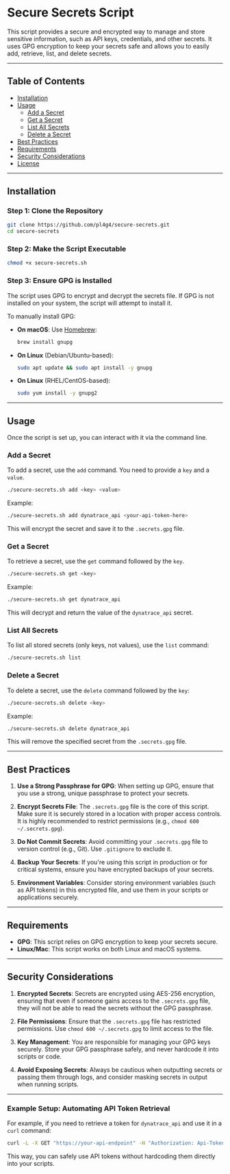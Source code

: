 
# **Secure Secrets Script**

This script provides a secure and encrypted way to manage and store sensitive information, such as API keys, credentials, and other secrets. It uses GPG encryption to keep your secrets safe and allows you to easily add, retrieve, list, and delete secrets.

---

## **Table of Contents**

- [Installation](#installation)
- [Usage](#usage)
  - [Add a Secret](#add-a-secret)
  - [Get a Secret](#get-a-secret)
  - [List All Secrets](#list-all-secrets)
  - [Delete a Secret](#delete-a-secret)
- [Best Practices](#best-practices)
- [Requirements](#requirements)
- [Security Considerations](#security-considerations)
- [License](#license)

---

## **Installation**

### **Step 1: Clone the Repository**

```bash
git clone https://github.com/pl4g4/secure-secrets.git
cd secure-secrets
```

### **Step 2: Make the Script Executable**

```bash
chmod +x secure-secrets.sh
```

### **Step 3: Ensure GPG is Installed**

The script uses GPG to encrypt and decrypt the secrets file. If GPG is not installed on your system, the script will attempt to install it.

To manually install GPG:

- **On macOS**: Use [Homebrew](https://brew.sh/):
  ```bash
  brew install gnupg
  ```

- **On Linux** (Debian/Ubuntu-based):
  ```bash
  sudo apt update && sudo apt install -y gnupg
  ```

- **On Linux** (RHEL/CentOS-based):
  ```bash
  sudo yum install -y gnupg2
  ```

---

## **Usage**

Once the script is set up, you can interact with it via the command line.

### **Add a Secret**

To add a secret, use the `add` command. You need to provide a `key` and a `value`. 

```bash
./secure-secrets.sh add <key> <value>
```

Example:

```bash
./secure-secrets.sh add dynatrace_api <your-api-token-here>
```

This will encrypt the secret and save it to the `.secrets.gpg` file.

### **Get a Secret**

To retrieve a secret, use the `get` command followed by the `key`. 

```bash
./secure-secrets.sh get <key>
```

Example:

```bash
./secure-secrets.sh get dynatrace_api
```

This will decrypt and return the value of the `dynatrace_api` secret.

### **List All Secrets**

To list all stored secrets (only keys, not values), use the `list` command:

```bash
./secure-secrets.sh list
```

### **Delete a Secret**

To delete a secret, use the `delete` command followed by the `key`:

```bash
./secure-secrets.sh delete <key>
```

Example:

```bash
./secure-secrets.sh delete dynatrace_api
```

This will remove the specified secret from the `.secrets.gpg` file.

---

## **Best Practices**

1. **Use a Strong Passphrase for GPG**: When setting up GPG, ensure that you use a strong, unique passphrase to protect your secrets.
   
2. **Encrypt Secrets File**: The `.secrets.gpg` file is the core of this script. Make sure it is securely stored in a location with proper access controls. It is highly recommended to restrict permissions (e.g., `chmod 600 ~/.secrets.gpg`).

3. **Do Not Commit Secrets**: Avoid committing your `.secrets.gpg` file to version control (e.g., Git). Use `.gitignore` to exclude it.

4. **Backup Your Secrets**: If you're using this script in production or for critical systems, ensure you have encrypted backups of your secrets.

5. **Environment Variables**: Consider storing environment variables (such as API tokens) in this encrypted file, and use them in your scripts or applications securely.

---

## **Requirements**

- **GPG**: This script relies on GPG encryption to keep your secrets secure.
- **Linux/Mac**: This script works on both Linux and macOS systems.

---

## **Security Considerations**

1. **Encrypted Secrets**: Secrets are encrypted using AES-256 encryption, ensuring that even if someone gains access to the `.secrets.gpg` file, they will not be able to read the secrets without the GPG passphrase.

2. **File Permissions**: Ensure that the `.secrets.gpg` file has restricted permissions. Use `chmod 600 ~/.secrets.gpg` to limit access to the file.

3. **Key Management**: You are responsible for managing your GPG keys securely. Store your GPG passphrase safely, and never hardcode it into scripts or code.

4. **Avoid Exposing Secrets**: Always be cautious when outputting secrets or passing them through logs, and consider masking secrets in output when running scripts.

---

### **Example Setup**: Automating API Token Retrieval

For example, if you need to retrieve a token for `dynatrace_api` and use it in a `curl` command:

```bash
curl -L -X GET "https://your-api-endpoint" -H "Authorization: Api-Token $(./secure-secrets.sh get dynatrace_api)" -H "Accept: application/json"
```

This way, you can safely use API tokens without hardcoding them directly into your scripts.

